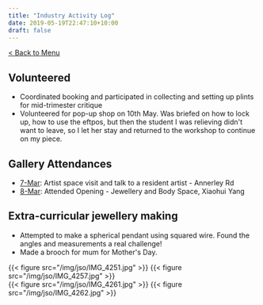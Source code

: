 ```yaml
---
title: "Industry Activity Log"
date: 2019-05-19T22:47:10+10:00
draft: false
---
```

[< Back to Menu](/jso/)

## Volunteered

+ Coordinated booking and participated in collecting and setting up plints for mid-trimester critique
+ Volunteered for pop-up shop on 10th May.  Was briefed on how to lock up, how to use the eftpos, but then the student I was relieving didn't want to leave, so I let her stay and returned to the workshop to continue on my piece.


## Gallery Attendances
+ [7-Mar](/jso/week02): Artist space visit and talk to a resident artist - Annerley Rd
+ [8-Mar](/jso/week02): Attended Opening - Jewellery and Body Space, Xiaohui Yang


## Extra-curricular jewellery making
+ Attempted to make a spherical pendant using squared wire.  Found the angles and measurements a real challenge!
+ Made a brooch for mum for Mother's Day. 
<div class="row">
    <div class="6u 12u$(medium)">
        {{< figure src="/img/jso/IMG_4251.jpg" >}}
        {{< figure src="/img/jso/IMG_4257.jpg" >}}
    </div>
    <div class="6u 12u$(medium)">
        {{< figure src="/img/jso/IMG_4261.jpg" >}}
        {{< figure src="/img/jso/IMG_4262.jpg" >}}
    </div>
</div>
